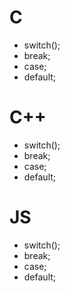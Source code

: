 # C
- switch();
- break;
- case;
- default;
# C++
- switch();
- break;
- case;
- default;
# JS
- switch();
- break;
- case;
- default;